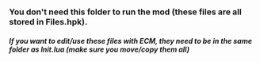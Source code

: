 ### You don't need this folder to run the mod (these files are all stored in Files.hpk).

##### If you want to edit/use these files with ECM, they need to be in the same folder as Init.lua (make sure you move/copy them all)